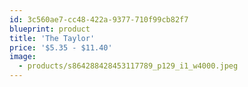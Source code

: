 ```yaml
---
id: 3c560ae7-cc48-422a-9377-710f99cb82f7
blueprint: product
title: 'The Taylor'
price: '$5.35 - $11.40'
image:
  - products/s864288428453117789_p129_i1_w4000.jpeg
---
```

